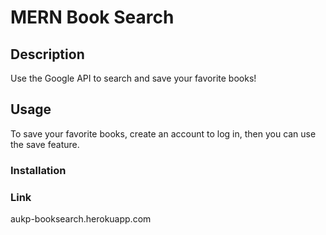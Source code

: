 # MERN Book Search

## Description
Use the Google API to search and save your favorite books!

## Usage
To save your favorite books, create an account to log in, then you can use the save feature.

### Installation

### Link
aukp-booksearch.herokuapp.com
